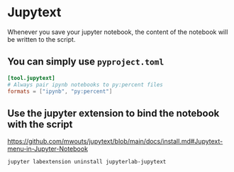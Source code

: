 # Jupytext

Whenever you save your jupyter notebook, the content of the notebook will be written to the script.

## You can simply use `pyproject.toml`

``` toml
[tool.jupytext]
# Always pair ipynb notebooks to py:percent files
formats = ["ipynb", "py:percent"]
```

## Use the jupyter extension to bind the notebook with the script

https://github.com/mwouts/jupytext/blob/main/docs/install.md#Jupytext-menu-in-Jupyter-Notebook

```sh
jupyter labextension uninstall jupyterlab-jupytext
```
